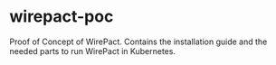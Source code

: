 # wirepact-poc
Proof of Concept of WirePact. Contains the installation guide and the needed parts to run WirePact in Kubernetes.
